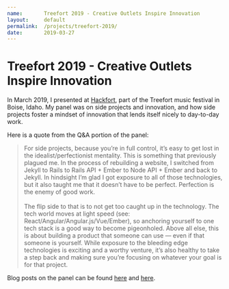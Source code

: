 ```yaml
---
name:       Treefort 2019 - Creative Outlets Inspire Innovation
layout:     default
permalink:  /projects/treefort-2019/
date:       2019-03-27
---
```


# Treefort 2019 - Creative Outlets Inspire Innovation

In March 2019, I presented at [Hackfort](https://www.treefortmusicfest.com/fort/hackfort/), part of the Treefort music festival in Boise, Idaho. My panel was on side projects and innovation, and how side projects foster a mindset of innovation that lends itself nicely to day-to-day work.

Here is a quote from the Q&A portion of the panel:
> For side projects, because you’re in full control, it’s easy to get lost in the idealist/perfectionist mentality. This is something that previously plagued me. In the process of rebuilding a website, I switched from Jekyll to Rails to Rails API + Ember to Node API + Ember and back to Jekyll. In hindsight I’m glad I got exposure to all of those technologies, but it also taught me that it doesn’t have to be perfect. Perfection is the enemy of good work.<br><br>The flip side to that is to not get too caught up in the technology. The tech world moves at light speed (see: React/Angular/Angular.js/Vue/Ember), so anchoring yourself to one tech stack is a good way to become pigeonholed. Above all else, this is about building a product that someone can use — even if that someone is yourself. While exposure to the bleeding edge technologies is exciting and a worthy venture, it’s also healthy to take a step back and making sure you’re focusing on whatever your goal is for that project.

Blog posts on the panel can be found [here](https://blog.jelli.com/hackfort-2019-side-projects-creative-outlets-inspire-innovation) and [here](https://www.jelli.com/launchpad/engineering-qa-managing-side-projects-and-finding-inspiration/).
